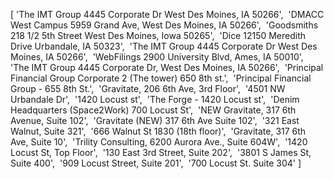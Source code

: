 [ 'The IMT Group 4445 Corporate Dr West Des Moines, IA 50266', 
  'DMACC West Campus 5959 Grand Ave, West Des Moines, IA 50266', 
  'Goodsmiths 218 1/2 5th Street West Des Moines, Iowa 50265', 
  'Dice 12150 Meredith Drive Urbandale, IA 50323', 
  'The IMT Group 4445 Corporate Dr  West Des Moines, IA 50266', 
  'WebFilings 2900 University Blvd, Ames, IA 50010', 
  'The IMT Group 4445 Corporate Dr, West Des Moines, IA 50266', 
  'Principal Financial Group Corporate 2 (The tower) 650 8th st.', 
  'Principal Financial Group - 655 8th St.', 
  'Gravitate, 206 6th Ave, 3rd Floor', 
  '4501 NW Urbandale Dr', 
  '1420 Locust st', 
  'The Forge - 1420 Locust st', 
  'Denim Headquarters (Space2Work) 700 Locust St', 
  'NEW Gravitate, 317 6th Avenue, Suite 102', 
  'Gravitate (NEW) 317 6th Ave Suite 102', 
  '321 East Walnut, Suite 321', 
  '666 Walnut St 1830 (18th floor)', 
  'Gravitate, 317 6th Ave, Suite 10', 
  'Trility Consulting, 6200 Aurora Ave., Suite 604W', 
  '1420 Locust St, Top Floor', 
  '130 East 3rd Street, Suite 202', 
  '3801 S James St, Suite 400', 
  '909 Locust Street, Suite 201', 
  '700 Locust St. Suite 304' ] 